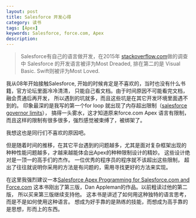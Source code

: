 ```yaml
---
layout: post
title: Salesforce 开发心得
category: 读书
tags: [Apex] 
keywords: Salesforce, force.com, Apex
description: 
---
```


> Salesforce有自己的语言做开发，在2015年 [stackoverflow.com](http://stackoverflow.com/research/developer-survey-2015#tech-super)做的调查中
Salesforce 的开发语言被评为Most Dreaded, 排在第二的是 Visual Basic.
Swift则被评为Most Loved.

我从08年开始接触Salesforce, 开始的时候肯定是不喜欢的，当时也没有什么书籍，官方论坛里面冷冷清清，
只能自己看文档。由于时间原因不可能看完文档，融会贯通后再开发，
所以遇到的坑就多，而且这些坑是在其它开发环境里面遇不到的。 印象最深的是我写的第一个for loop 就出现了内存超出限制（[salesforce governor limits](https://developer.salesforce.com/docs/atlas.en-us.apexcode.meta/apexcode/apex_gov_limits.htm)），
搞得一头雾水，这才知道原来force.com Apex 语言有限制，
而且这样的限制有很多很多，强烈感觉被束缚了，被绑架了。

我想这也是同行们不喜欢的原因吧。

但是随着时间的推移，在其它平台遇到的问题越多，尤其是面对复杂框架出现的
种种性能问题越多，才越来越能体会出Apex的种种限制设计的精妙。 这些设计绝对是一顶一的高手们的杰作。
一位优秀的程序员的程序就不该超出这些限制，
超出了往往就说明你采用的方法是有问题的，需用寻找更好的方法来实现。


在这里我强烈建议一本[Salesforce Apex Programming for Salesforce.com and Force.com](http://advancedapex.com/)
这本书刚出了第三版，Dan Appleman的作品。以前粗读过他的第二版，
所以买来第三版继续支持他。
这本书是讲述了如何用这种独特的语言思考，而是不是如何使用这种语言。
想成为好手靠的是熟练的技能，而想成为高手靠的是思想，形而上的东西。












